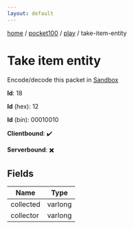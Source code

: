 ```yaml
---
layout: default
---
```


[home](/)  /  [pocket100](/protocol/pocket100)  /  [play](/protocol/pocket100/play)  /  take-item-entity

# Take item entity

Encode/decode this packet in [Sandbox](../../../sandbox/pocket100#Play.TakeItemEntity)

**Id**: 18

**Id** (hex): 12

**Id** (bin): 00010010

**Clientbound**: ✔️

**Serverbound**: ✖️

## Fields

Name | Type
---|---
collected | varlong
collector | varlong
